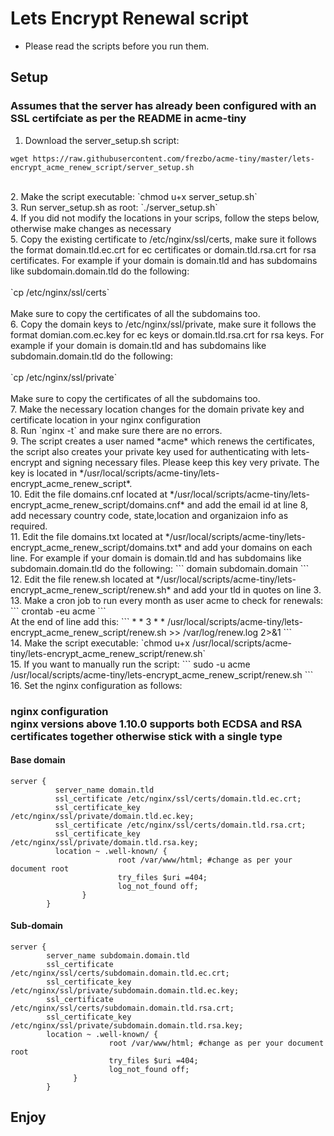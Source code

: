 # Lets Encrypt Renewal script
* Please read the scripts before you run them.

## Setup

### Assumes that the server has already been configured with an SSL certifciate as per the README in acme-tiny

1. Download the server_setup.sh script: 
```
wget https://raw.githubusercontent.com/frezbo/acme-tiny/master/lets-encrypt_acme_renew_script/server_setup.sh
```
<br/>
2. Make the script executable: `chmod u+x server_setup.sh` <br/>
3. Run server_setup.sh as root: `./server_setup.sh` <br/>
4. If you did not modify the locations in your scrips, follow the steps below, otherwise make changes as necessary <br/>
5. Copy the existing certificate to /etc/nginx/ssl/certs, make sure it follows the format domain.tld.ec.crt for ec certificates or domain.tld.rsa.crt for rsa certificates. For example if your domain is domain.tld and has subdomains like subdomain.domain.tld do the following: <br/><br/> `cp <path to your certificate> /etc/nginx/ssl/certs` <br/><br/> Make sure to copy the certificates of all the subdomains too. <br/>
6. Copy the domain keys to /etc/nginx/ssl/private, make sure it follows the format domian.com.ec.key for ec keys or domain.tld.rsa.crt for rsa keys. For example if your domain is domain.tld and has subdomains like subdomain.domain.tld do the following: <br/><br/> `cp <path to your domain key> /etc/nginx/ssl/private` <br/><br/> Make sure to copy the certificates of all the subdomains too. <br/>
7. Make the necessary location changes for the domain private key and certificate location in your nginx configuration <br/>
8. Run `nginx -t` and make sure there are no errors. <br/>
9. The script creates a user named *acme* which renews the certificates, the script also creates your private key used for authenticating with lets-encrypt and signing necessary files. Please keep this key very private. The key is located in */usr/local/scripts/acme-tiny/lets-encrypt_acme_renew_script*. <br/>
10. Edit the file domains.cnf located at */usr/local/scripts/acme-tiny/lets-encrypt_acme_renew_script/domains.cnf* and add the email id at line 8, add necessary country code, state,location and organizaion info as required. <br/>
11. Edit the file domains.txt located at */usr/local/scripts/acme-tiny/lets-encrypt_acme_renew_script/domains.txt* and add your domains on each line. For example if your domain is domain.tld and has subdomains like subdomain.domain.tld do the following:
```
domain
subdomain.domain
```
<br/>
12. Edit the file renew.sh located at */usr/local/scripts/acme-tiny/lets-encrypt_acme_renew_script/renew.sh* and add your tld in quotes on line 3. <br/>
13. Make a cron job to run every month as user acme to check for renewals: 
```
crontab -eu acme
``` 
<br/>
At the end of line add this: 
```
* * 3 * * /usr/local/scripts/acme-tiny/lets-encrypt_acme_renew_script/renew.sh >> /var/log/renew.log 2>&1
```
<br/>
14. Make the script executable: `chmod u+x /usr/local/scripts/acme-tiny/lets-encrypt_acme_renew_script/renew.sh` <br/>
15. If you want to manually run the script:
```
sudo -u acme /usr/local/scripts/acme-tiny/lets-encrypt_acme_renew_script/renew.sh
```
<br/>
16. Set the nginx configuration as follows:

### nginx configuration <br/> nginx versions above 1.10.0 supports both ECDSA and RSA certificates together otherwise stick with a single type

#### Base domain
```
server {
          server_name domain.tld
          ssl_certificate /etc/nginx/ssl/certs/domain.tld.ec.crt;
          ssl_certificate_key /etc/nginx/ssl/private/domain.tld.ec.key;
          ssl_certificate /etc/nginx/ssl/certs/domain.tld.rsa.crt;
          ssl_certificate_key /etc/nginx/ssl/private/domain.tld.rsa.key;
          location ~ .well-known/ {
                        root /var/www/html; #change as per your document root
                        try_files $uri =404;
                        log_not_found off;
                }
        }
```

#### Sub-domain
  ```
  server {
          server_name subdomain.domain.tld
          ssl_certificate /etc/nginx/ssl/certs/subdomain.domain.tld.ec.crt;
          ssl_certificate_key /etc/nginx/ssl/private/subdomain.domain.tld.ec.key;
          ssl_certificate /etc/nginx/ssl/certs/subdomain.domain.tld.rsa.crt;
          ssl_certificate_key /etc/nginx/ssl/private/subdomain.domain.tld.rsa.key;
          location ~ .well-known/ {
                        root /var/www/html; #change as per your document root
                        try_files $uri =404;
                        log_not_found off;
                }
          }
  ```

## Enjoy
